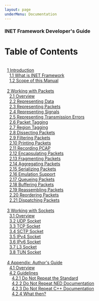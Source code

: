 ```yaml
---
layout: page
underMenu: Documentation
---
```



<h3>INET Framework Developer's Guide</h3>


<h1>Table of Contents</h1>
<br>&nbsp;&nbsp;<a name="toc_1"/><a href="chap1.html#cha:introduction" class="toc">1 Introduction</a><br>
&nbsp;&nbsp;&nbsp;&nbsp;<a name="toc_1.1"/><a href="chap1.html#sec:introduction:what-is-inet" class="toc">1.1 What is INET Framework</a><br>
&nbsp;&nbsp;&nbsp;&nbsp;<a name="toc_1.2"/><a href="chap1.html#sec:introduction:scope-of-this-manual" class="toc">1.2 Scope of this Manual</a><br>
<br>&nbsp;&nbsp;<a name="toc_2"/><a href="chap2.html#cha:packet-api" class="toc">2 Working with Packets</a><br>
&nbsp;&nbsp;&nbsp;&nbsp;<a name="toc_2.1"/><a href="chap2.html#sec:packets:overviews" class="toc">2.1 Overview</a><br>
&nbsp;&nbsp;&nbsp;&nbsp;<a name="toc_2.2"/><a href="chap2.html#sec:packets:representing-data" class="toc">2.2 Representing Data</a><br>
&nbsp;&nbsp;&nbsp;&nbsp;<a name="toc_2.3"/><a href="chap2.html#sec:packets:representing-packets" class="toc">2.3 Representing Packets</a><br>
&nbsp;&nbsp;&nbsp;&nbsp;<a name="toc_2.4"/><a href="chap2.html#sec:packets:representing-signals" class="toc">2.4 Representing Signals</a><br>
&nbsp;&nbsp;&nbsp;&nbsp;<a name="toc_2.5"/><a href="chap2.html#sec:packets:representing-transmission-errors" class="toc">2.5 Representing Transmission Errors</a><br>
&nbsp;&nbsp;&nbsp;&nbsp;<a name="toc_2.6"/><a href="chap2.html#sec:packets:packet-tagging" class="toc">2.6 Packet Tagging</a><br>
&nbsp;&nbsp;&nbsp;&nbsp;<a name="toc_2.7"/><a href="chap2.html#sec:packets:region-tagging" class="toc">2.7 Region Tagging</a><br>
&nbsp;&nbsp;&nbsp;&nbsp;<a name="toc_2.8"/><a href="chap2.html#sec:packets:dissecting-packets" class="toc">2.8 Dissecting Packets</a><br>
&nbsp;&nbsp;&nbsp;&nbsp;<a name="toc_2.9"/><a href="chap2.html#sec:packets:filtering-packets" class="toc">2.9 Filtering Packets</a><br>
&nbsp;&nbsp;&nbsp;&nbsp;<a name="toc_2.10"/><a href="chap2.html#sec:packets:printing-packets" class="toc">2.10 Printing Packets</a><br>
&nbsp;&nbsp;&nbsp;&nbsp;<a name="toc_2.11"/><a href="chap2.html#sec:packets:recording-pcap" class="toc">2.11 Recording PCAP</a><br>
&nbsp;&nbsp;&nbsp;&nbsp;<a name="toc_2.12"/><a href="chap2.html#sec:packets:encapsulating-packets" class="toc">2.12 Encapsulating Packets</a><br>
&nbsp;&nbsp;&nbsp;&nbsp;<a name="toc_2.13"/><a href="chap2.html#sec:packets:fragmenting-packets" class="toc">2.13 Fragmenting Packets</a><br>
&nbsp;&nbsp;&nbsp;&nbsp;<a name="toc_2.14"/><a href="chap2.html#sec:packets:aggregating-packets" class="toc">2.14 Aggregating Packets</a><br>
&nbsp;&nbsp;&nbsp;&nbsp;<a name="toc_2.15"/><a href="chap2.html#sec:packets:serializing-packets" class="toc">2.15 Serializing Packets</a><br>
&nbsp;&nbsp;&nbsp;&nbsp;<a name="toc_2.16"/><a href="chap2.html#sec:packets:emulation-support" class="toc">2.16 Emulation Support</a><br>
&nbsp;&nbsp;&nbsp;&nbsp;<a name="toc_2.17"/><a href="chap2.html#sec:packets:queueing-packets" class="toc">2.17 Queueing Packets</a><br>
&nbsp;&nbsp;&nbsp;&nbsp;<a name="toc_2.18"/><a href="chap2.html#sec:packets:buffering-packets" class="toc">2.18 Buffering Packets</a><br>
&nbsp;&nbsp;&nbsp;&nbsp;<a name="toc_2.19"/><a href="chap2.html#sec:packets:reassembling-packets" class="toc">2.19 Reassembling Packets</a><br>
&nbsp;&nbsp;&nbsp;&nbsp;<a name="toc_2.20"/><a href="chap2.html#sec:packets:reordering-packets" class="toc">2.20 Reordering Packets</a><br>
&nbsp;&nbsp;&nbsp;&nbsp;<a name="toc_2.21"/><a href="chap2.html#sec:packets:dispatching-packets" class="toc">2.21 Dispatching Packets</a><br>
<br>&nbsp;&nbsp;<a name="toc_3"/><a href="chap3.html#cha:sockets" class="toc">3 Working with Sockets</a><br>
&nbsp;&nbsp;&nbsp;&nbsp;<a name="toc_3.1"/><a href="chap3.html#sec:sockets:overview" class="toc">3.1 Overview</a><br>
&nbsp;&nbsp;&nbsp;&nbsp;<a name="toc_3.2"/><a href="chap3.html#sec:sockets:udp-socket" class="toc">3.2 UDP Socket</a><br>
&nbsp;&nbsp;&nbsp;&nbsp;<a name="toc_3.3"/><a href="chap3.html#sec:sockets:tcp-socket" class="toc">3.3 TCP Socket</a><br>
&nbsp;&nbsp;&nbsp;&nbsp;<a name="toc_3.4"/><a href="chap3.html#sec:sockets:sctp-socket" class="toc">3.4 SCTP Socket</a><br>
&nbsp;&nbsp;&nbsp;&nbsp;<a name="toc_3.5"/><a href="chap3.html#sec:sockets:ipv4-socket" class="toc">3.5 IPv4 Socket</a><br>
&nbsp;&nbsp;&nbsp;&nbsp;<a name="toc_3.6"/><a href="chap3.html#sec:sockets:ipv6-socket" class="toc">3.6 IPv6 Socket</a><br>
&nbsp;&nbsp;&nbsp;&nbsp;<a name="toc_3.7"/><a href="chap3.html#sec:sockets:l3-socket" class="toc">3.7 L3 Socket</a><br>
&nbsp;&nbsp;&nbsp;&nbsp;<a name="toc_3.8"/><a href="chap3.html#sec:sockets:tun-socket" class="toc">3.8 TUN Socket</a><br>
<br>&nbsp;&nbsp;<a name="toc_4"/><a href="chap4.html#cha:authors-guide" class="toc">4 Appendix: Author's Guide</a><br>
&nbsp;&nbsp;&nbsp;&nbsp;<a name="toc_4.1"/><a href="chap4.html#sec:authorsguide:overview" class="toc">4.1 Overview</a><br>
&nbsp;&nbsp;&nbsp;&nbsp;<a name="toc_4.2"/><a href="chap4.html#sec:authorsguide:guidelines" class="toc">4.2 Guidelines</a><br>
&nbsp;&nbsp;&nbsp;&nbsp;&nbsp;&nbsp;<a name="toc_4.2.1"/><a href="chap4.html#sec:authorsguide:do-not-repeat-standard" class="toc">4.2.1 Do Not Repeat the Standard</a><br>
&nbsp;&nbsp;&nbsp;&nbsp;&nbsp;&nbsp;<a name="toc_4.2.2"/><a href="chap4.html#sec:authorsguide:do-not-repeat-neddoc" class="toc">4.2.2 Do Not Repeat NED Documentation</a><br>
&nbsp;&nbsp;&nbsp;&nbsp;&nbsp;&nbsp;<a name="toc_4.2.3"/><a href="chap4.html#sec:authorsguide:do-not-repeat-cpp" class="toc">4.2.3 Do Not Repeat C++ Documentation</a><br>
&nbsp;&nbsp;&nbsp;&nbsp;&nbsp;&nbsp;<a name="toc_4.2.4"/><a href="chap4.html#sec:authorsguide:what-then" class="toc">4.2.4 What then?</a><br>
</p>
